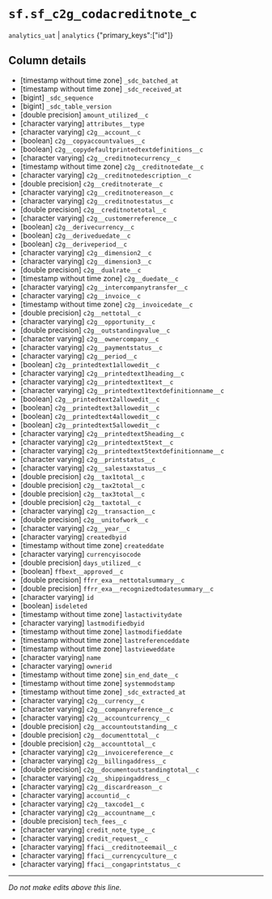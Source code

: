 # `sf.sf_c2g_codacreditnote_c`
`analytics_uat` | `analytics`
{"primary_keys":["id"]}

## Column details
* [timestamp without time zone] `_sdc_batched_at`
* [timestamp without time zone] `_sdc_received_at`
* [bigint]    `_sdc_sequence`
* [bigint]    `_sdc_table_version`
* [double precision] `amount_utilized__c`
* [character varying] `attributes__type`
* [character varying] `c2g__account__c`
* [boolean]   `c2g__copyaccountvalues__c`
* [boolean]   `c2g__copydefaultprintedtextdefinitions__c`
* [character varying] `c2g__creditnotecurrency__c`
* [timestamp without time zone] `c2g__creditnotedate__c`
* [character varying] `c2g__creditnotedescription__c`
* [double precision] `c2g__creditnoterate__c`
* [character varying] `c2g__creditnotereason__c`
* [character varying] `c2g__creditnotestatus__c`
* [double precision] `c2g__creditnotetotal__c`
* [character varying] `c2g__customerreference__c`
* [boolean]   `c2g__derivecurrency__c`
* [boolean]   `c2g__deriveduedate__c`
* [boolean]   `c2g__deriveperiod__c`
* [character varying] `c2g__dimension2__c`
* [character varying] `c2g__dimension3__c`
* [double precision] `c2g__dualrate__c`
* [timestamp without time zone] `c2g__duedate__c`
* [character varying] `c2g__intercompanytransfer__c`
* [character varying] `c2g__invoice__c`
* [timestamp without time zone] `c2g__invoicedate__c`
* [double precision] `c2g__nettotal__c`
* [character varying] `c2g__opportunity__c`
* [double precision] `c2g__outstandingvalue__c`
* [character varying] `c2g__ownercompany__c`
* [character varying] `c2g__paymentstatus__c`
* [character varying] `c2g__period__c`
* [boolean]   `c2g__printedtext1allowedit__c`
* [character varying] `c2g__printedtext1heading__c`
* [character varying] `c2g__printedtext1text__c`
* [character varying] `c2g__printedtext1textdefinitionname__c`
* [boolean]   `c2g__printedtext2allowedit__c`
* [boolean]   `c2g__printedtext3allowedit__c`
* [boolean]   `c2g__printedtext4allowedit__c`
* [boolean]   `c2g__printedtext5allowedit__c`
* [character varying] `c2g__printedtext5heading__c`
* [character varying] `c2g__printedtext5text__c`
* [character varying] `c2g__printedtext5textdefinitionname__c`
* [character varying] `c2g__printstatus__c`
* [character varying] `c2g__salestaxstatus__c`
* [double precision] `c2g__tax1total__c`
* [double precision] `c2g__tax2total__c`
* [double precision] `c2g__tax3total__c`
* [double precision] `c2g__taxtotal__c`
* [character varying] `c2g__transaction__c`
* [double precision] `c2g__unitofwork__c`
* [character varying] `c2g__year__c`
* [character varying] `createdbyid`
* [timestamp without time zone] `createddate`
* [character varying] `currencyisocode`
* [double precision] `days_utilized__c`
* [boolean]   `ffbext__approved__c`
* [double precision] `ffrr_exa__nettotalsummary__c`
* [double precision] `ffrr_exa__recognizedtodatesummary__c`
* [character varying] `id`
* [boolean]   `isdeleted`
* [timestamp without time zone] `lastactivitydate`
* [character varying] `lastmodifiedbyid`
* [timestamp without time zone] `lastmodifieddate`
* [timestamp without time zone] `lastreferenceddate`
* [timestamp without time zone] `lastvieweddate`
* [character varying] `name`
* [character varying] `ownerid`
* [timestamp without time zone] `sin_end_date__c`
* [timestamp without time zone] `systemmodstamp`
* [timestamp without time zone] `_sdc_extracted_at`
* [character varying] `c2g__currency__c`
* [character varying] `c2g__companyreference__c`
* [character varying] `c2g__accountcurrency__c`
* [double precision] `c2g__accountoutstanding__c`
* [double precision] `c2g__documenttotal__c`
* [double precision] `c2g__accounttotal__c`
* [character varying] `c2g__invoicereference__c`
* [character varying] `c2g__billingaddress__c`
* [double precision] `c2g__documentoutstandingtotal__c`
* [character varying] `c2g__shippingaddress__c`
* [character varying] `c2g__discardreason__c`
* [character varying] `accountid__c`
* [character varying] `c2g__taxcode1__c`
* [character varying] `c2g__accountname__c`
* [double precision] `tech_fees__c`
* [character varying] `credit_note_type__c`
* [character varying] `credit_request__c`
* [character varying] `ffaci__creditnoteemail__c`
* [character varying] `ffaci__currencyculture__c`
* [character varying] `ffaci__congaprintstatus__c`

-------------------------------------------------------------------------------
*Do not make edits above this line.*
